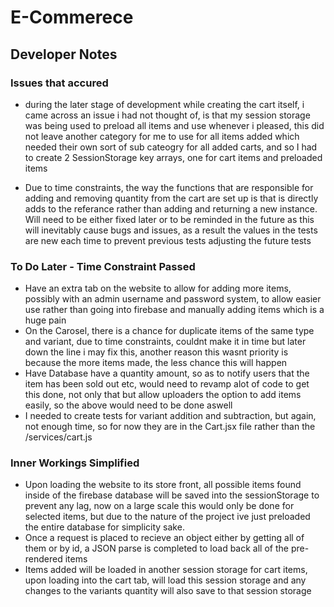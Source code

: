 # E-Commerece

## Developer Notes

### Issues that accured

-   during the later stage of development while creating the cart itself, i came across an issue i had not thought of, is that my session storage was being used to preload all items and use whenever i pleased, this did not leave another category for me to use for all items added which needed their own sort of sub cateogry for all added carts, and so I had to create 2 SessionStorage key arrays, one for cart items and preloaded items

-   Due to time constraints, the way the functions that are responsible for adding and removing quantity from the cart are set up is that is directly adds to the referance rather than adding and returning a new instance. Will need to be either fixed later or to be reminded in the future as this will inevitably cause bugs and issues, as a result the values in the tests are new each time to prevent previous tests adjusting the future tests

### To Do Later - Time Constraint Passed

-   Have an extra tab on the website to allow for adding more items, possibly with an admin username and password system, to allow easier use rather than going into firebase and manually adding items which is a huge pain
-   On the Carosel, there is a chance for duplicate items of the same type and variant, due to time constraints, couldnt make it in time but later down the line i may fix this, another reason this wasnt priority is because the more items made, the less chance this will happen
-   Have Database have a quantity amount, so as to notify users that the item has been sold out etc, would need to revamp alot of code to get this done, not only that but allow uploaders the option to add items easily, so the above would need to be done aswell
-   I needed to create tests for variant addition and subtraction, but again, not enough time, so for now they are in the Cart.jsx file rather than the /services/cart.js

### Inner Workings Simplified

-   Upon loading the website to its store front, all possible items found inside of the firebase database will be saved into the sessionStorage to prevent any lag, now on a large scale this would only be done for selected items, but due to the nature of the project ive just preloaded the entire database for simplicity sake.
-   Once a request is placed to recieve an object either by getting all of them or by id, a JSON parse is completed to load back all of the pre-rendered items
-   Items added will be loaded in another session storage for cart items, upon loading into the cart tab, will load this session storage and any changes to the variants quantity will also save to that session storage
